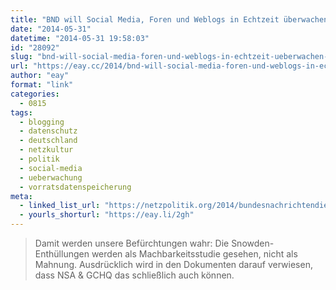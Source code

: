 ```yaml
---
title: "BND will Social Media, Foren und Weblogs in Echtzeit überwachen – und eine eigene Vorratsdatenspeicherung"
date: "2014-05-31"
datetime: "2014-05-31 19:58:03"
id: "28092"
slug: "bnd-will-social-media-foren-und-weblogs-in-echtzeit-ueberwachen-und-eine-eigene-vorratsdatenspeicherung"
url: "https://eay.cc/2014/bnd-will-social-media-foren-und-weblogs-in-echtzeit-ueberwachen-und-eine-eigene-vorratsdatenspeicherung/"
author: "eay"
format: "link"
categories:
  - 0815
tags:
  - blogging
  - datenschutz
  - deutschland
  - netzkultur
  - politik
  - social-media
  - ueberwachung
  - vorratsdatenspeicherung
meta:
  - linked_list_url: "https://netzpolitik.org/2014/bundesnachrichtendienst-will-facebook-und-blogs-in-echtzeit-ueberwachen/"
  - yourls_shorturl: "https://eay.li/2gh"
---
```


> Damit werden unsere Befürchtungen wahr: Die Snowden-Enthüllungen werden als Machbarkeitsstudie gesehen, nicht als Mahnung. Ausdrücklich wird in den Dokumenten darauf verwiesen, dass NSA & GCHQ das schließlich auch können.

